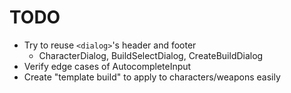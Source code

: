 # TODO

- Try to reuse `<dialog>`'s header and footer
    - CharacterDialog, BuildSelectDialog, CreateBuildDialog
- Verify edge cases of AutocompleteInput
- Create "template build" to apply to characters/weapons easily